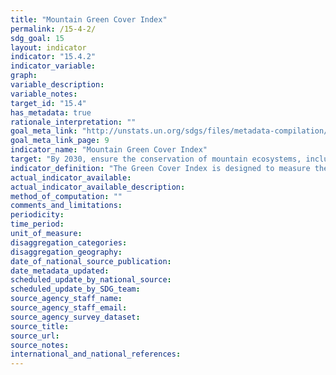 ```yaml
---
title: "Mountain Green Cover Index"
permalink: /15-4-2/
sdg_goal: 15
layout: indicator
indicator: "15.4.2"
indicator_variable: 
graph: 
variable_description: 
variable_notes: 
target_id: "15.4"
has_metadata: true
rationale_interpretation: ""
goal_meta_link: "http://unstats.un.org/sdgs/files/metadata-compilation/Metadata-Goal-15.pdf"
goal_meta_link_page: 9
indicator_name: "Mountain Green Cover Index"
target: "By 2030, ensure the conservation of mountain ecosystems, including their biodiversity, in order to enhance their capacity to provide benefits that are essential for sustainable development."
indicator_definition: "The Green Cover Index is designed to measure the changes of the green vegetation in mountain areas (i.e., forest, shrubs and trees)."
actual_indicator_available: 
actual_indicator_available_description: 
method_of_computation: ""
comments_and_limitations: 
periodicity: 
time_period: 
unit_of_measure: 
disaggregation_categories: 
disaggregation_geography: 
date_of_national_source_publication: 
date_metadata_updated: 
scheduled_update_by_national_source: 
scheduled_update_by_SDG_team: 
source_agency_staff_name: 
source_agency_staff_email: 
source_agency_survey_dataset: 
source_title: 
source_url: 
source_notes: 
international_and_national_references: 
---
```


